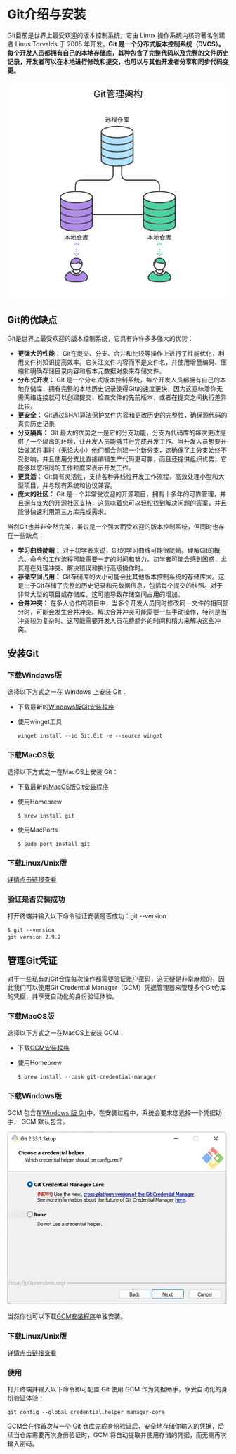 # Git介绍与安装

Git目前是世界上最受欢迎的版本控制系统，它由 Linux 操作系统内核的著名创建者 Linus Torvalds 于 2005 年开发。**Git 是一个分布式版本控制系统（DVCS）。每个开发人员都拥有自己的本地存储库，其种包含了完整代码以及完整的文件历史记录，开发者可以在本地进行修改和提交，也可以与其他开发者分享和同步代码变更。**

![git-mange-architecture](../../public/git-mange-architecture.png)





## Git的优缺点

Git是世界上最受欢迎的版本控制系统，它具有许许多多强大的优势：

- **更强大的性能：** Git在提交、分支、合并和比较等操作上进行了性能优化，利用文件树知识提高效率。它关注文件内容而不是文件名，并使用增量编码、压缩和明确存储目录内容和版本元数据对象来存储文件。
- **分布式开发：** Git 是一个分布式版本控制系统，每个开发人员都拥有自己的本地存储库，拥有完整的本地历史记录使得Git的速度更快，因为这意味着你无需网络连接就可以创建提交、检查文件的先前版本，或者在提交之间执行差异比较。
- **更安全：** Git通过SHA1算法保护文件内容和更改历史的完整性，确保源代码的真实历史记录
- **分支隔离：** Git 最大的优势之一是它的分支功能，分支为代码库的每次更改提供了一个隔离的环境，让开发人员能够并行完成开发工作。当开发人员想要开始做某件事时（无论大小）他们都会创建一个新分支，这确保了主分支始终不受影响，并且使用分支比直接编辑生产代码更可靠，而且还提供组织优势，它能够以您相同的工作粒度来表示开发工作。
- **更灵活：** Git具有灵活性，支持各种非线性开发工作流程，高效处理小型和大型项目，并与现有系统和协议兼容。
- **庞大的社区：** Git 是一个非常受欢迎的开源项目，拥有十多年的可靠管理，并且拥有庞大的开源社区支持，这意味着您可以轻松找到解决问题的答案，并且能够快速利用第三方库完成需求。

当然Git也并非全然完美，虽说是一个强大而受欢迎的版本控制系统，但同时也存在一些缺点：

- **学习曲线陡峭：** 对于初学者来说，Git的学习曲线可能很陡峭。理解Git的概念、命令和工作流程可能需要一定的时间和努力。初学者可能会感到困惑，尤其是在处理冲突、解决错误和执行高级操作时。
- **存储空间占用：** Git存储库的大小可能会比其他版本控制系统的存储库大。这是由于Git存储了完整的历史记录和元数据信息，包括每个提交的快照。对于非常大型的项目或存储库，这可能导致存储空间占用的增加。
- **合并冲突：** 在多人协作的项目中，当多个开发人员同时修改同一文件的相同部分时，可能会发生合并冲突。解决合并冲突可能需要一些手动操作，特别是当冲突较为复杂时。这可能需要开发人员花费额外的时间和精力来解决这些冲突。





## 安装Git



### 下载Windows版

选择以下方式之一在 Windows 上安装 Git：

- 下载最新的[Windows版Git安装程序](https://sourceforge.net/projects/git-for-windows.mirror/)

- 使用winget工具

  ```shell
  winget install --id Git.Git -e --source winget
  ```

  

### 下载MacOS版

选择以下方式之一在MacOS上安装 Git：

- 下载最新的[MacOS版Git安装程序](https://sourceforge.net/projects/git-osx-installer/)

- 使用Homebrew

  ```shell
  $ brew install git
  ```

- 使用MacPorts

  ```shell
  $ sudo port install git
  ```



### 下载Linux/Unix版

[详情点击链接查看](https://git-scm.com/download/linux)



### 验证是否安装成功

打开终端并输入以下命令验证安装是否成功：git --version

```shell
$ git --version
git version 2.9.2
```



## 管理Git凭证

对于一些私有的Git仓库每次操作都需要验证账户密码，这无疑是非常麻烦的，因此我们可以使用Git Credential Manager（GCM）凭据管理器来管理多个Git仓库的凭据，并享受自动化的身份验证体验。



### 下载MacOS版

选择以下方式之一在MacOS上安装 GCM：

- 下载[GCM安装程序](https://github.com/git-ecosystem/git-credential-manager/releases)

- 使用Homebrew

  ```shell
  $ brew install --cask git-credential-manager
  ```



### 下载Windows版

GCM 包含在[Windows 版 Git](https://gitforwindows.org/)中，在安装过程中，系统会要求您选择一个凭据助手， GCM 默认包含。

![图像](../../public/140082529-1ac133c1-0922-4a24-af03-067e27b3988b.png)

当然你也可以下载[GCM安装程序](https://github.com/git-ecosystem/git-credential-manager/releases)单独安装。



### 下载Linux/Unix版

[详情点击链接查看](https://github.com/git-ecosystem/git-credential-manager/blob/release/docs/install.md#linux)



### 使用

打开终端并输入以下命令即可配置 Git 使用 GCM 作为凭据助手，享受自动化的身份验证体验！

```shell
git config --global credential.helper manager-core
```

GCM会在你首次与一个 Git 仓库完成身份验证后，安全地存储你输入的凭据，后续当仓库需要再次身份验证时，GCM 将自动提取并使用存储的凭据，而无需再次输入密码。

